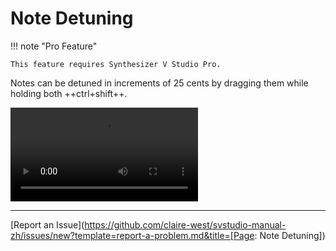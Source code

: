 # Note Detuning

!!! note "Pro Feature"

    This feature requires Synthesizer V Studio Pro.

Notes can be detuned in increments of 25 cents by dragging them while holding both ++ctrl+shift++.

![type:video](../img/advanced/note-detuning.mp4)

---

[Report an Issue](https://github.com/claire-west/svstudio-manual-zh/issues/new?template=report-a-problem.md&title=[Page: Note Detuning])